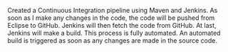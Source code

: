 Created a Continuous Integration pipeline using Maven and Jenkins.
As soon as I make any changes in the code, the code will be pushed from Eclipse to GitHub.
Jenkins will then fetch the code from GitHub.
At last, Jenkins will make a build.
This process is fully automated. An automated build is triggered as soon as any changes are made in the source code.
